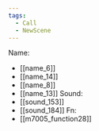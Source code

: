 ```yaml
---
tags:
  - Call
  - NewScene
---
```

Name:
- [[name_6]]
- [[name_14]]
- [[name_8]]
- [[name_13]]
Sound:
- [[sound_153]]
- [[sound_184]]
Fn:
- [[m7005_function28]]
